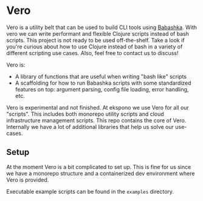 # Vero

Vero is a utility belt that can be used to build CLI tools using [Babashka](https://github.com/babashka/babashka). With vero we can write performant and flexible Clojure scripts instead of bash scripts. This project is not ready to be used off-the-shelf. Take a look if you're curious about how to use Clojure instead of bash in a variety of different scripting use cases. Also, feel free to contact us to discuss!

Vero is: 

* A library of functions that are useful when writing "bash like" scripts 
* A scaffolding for how to run Babashka scripts with some standardized features on top: argument parsing, config file loading, error handling, etc.

Vero is experimental and not finished. At ekspono we use Vero for all our "scripts". This includes both monorepo utility scripts and cloud infrastructure management scripts. This repo contains the core of Vero. Internally we have a lot of additional libraries that help us solve our use-cases.

## Setup

At the moment Vero is a bit complicated to set up. This is fine for us since we have a monorepo structure and a containerized dev environment where Vero is provided.

Executable example scripts can be found in the `examples` directory.
